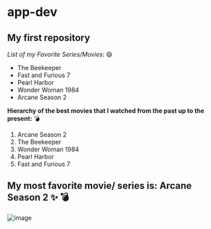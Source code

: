 # app-dev
## My first repository

*List of my Favorite Series/Movies:* :smile:
- The Beekeeper
- Fast and Furious 7
- Pearl Harbor
- Wonder Woman 1984
- Arcane Season 2

**Hierarchy of the best movies that I watched from the past up to the present:** :bomb:
1. Arcane Season 2
2. The Beekeeper
3. Wonder Woman 1984
4. Pearl Harbor
5. Fast and Furious 7

**My most favorite movie/ series is:**
 **Arcane Season 2** :sparkles: :bomb:
 -
![image](https://github.com/user-attachments/assets/9f4c4fc0-1875-48cd-8f13-7f85328be692)



